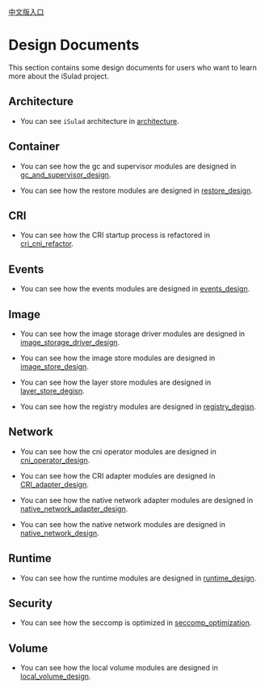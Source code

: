 [中文版入口](README_zh.md)

# Design Documents

This section contains some design documents for users who want to learn more about the iSulad project. 

## Architecture

- You can see `iSulad`  architecture in [architecture](./architecture.md).

## Container

- You can see how the gc and supervisor modules are designed in [gc_and_supervisor_design](./detailed/Container/gc_and_supervisor_design.md).

- You can see how the restore modules are designed in [restore_design](./detailed/Container/restore_design.md).

## CRI

- You can see how the CRI startup process is refactored in [cri_cni_refactor](./detailed/CRI/cri_cni_refactor.md).

## Events

- You can see how the events modules are designed in [events_design](./detailed/Events/events_design.md).

## Image

- You can see how the image storage driver modules are designed in [image_storage_driver_design](./detailed/Image/image_storage_driver_design.md).

- You can see how the image store modules are designed in [image_store_design](./detailed/Image/image_store_design.md).

- You can see how the layer store modules are designed in [layer_store_degisn](./detailed/Image/layer_store_degisn.md).

- You can see how the registry modules are designed in [registry_degisn](./detailed/Image/registry_degisn.md).

## Network

- You can see how the cni operator modules are designed in [cni_operator_design](./detailed/Network/cni_operator_design.md).

- You can see how the CRI adapter modules are designed in [CRI_adapter_design](./detailed/Network/CRI_adapter_design.md).

- You can see how the native network adapter modules are designed in [native_network_adapter_design](./detailed/Network/native_network_adapter_design.md).

- You can see how the native network modules are designed in [native_network_design](./detailed/Network/native_network_design.md).

## Runtime

- You can see how the runtime modules are designed in [runtime_design](./detailed/Runtime/runtime_design.md).

## Security

- You can see how the seccomp is optimized in [seccomp_optimization](./detailed/Security/seccomp_optimization.md).

## Volume

- You can see how the local volume modules are designed in [local_volume_design](./detailed/Volume/local_volume_design.md).